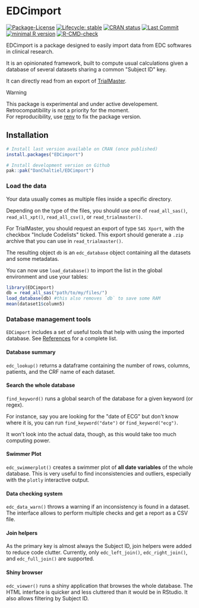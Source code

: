 # EDCimport

<!-- badges: start -->

[![Package-License](http://img.shields.io/badge/license-GPL--3-brightgreen.svg?style=flat)](http://www.gnu.org/licenses/gpl-3.0.html) 
[![Lifecycle: stable](https://img.shields.io/badge/lifecycle-experimental-blue.svg)](https://lifecycle.r-lib.org/articles/stages.html) 
[![CRAN status](https://www.r-pkg.org/badges/version/EDCimport)](https://CRAN.R-project.org/package=EDCimport) 
[![Last Commit](https://img.shields.io/github/last-commit/DanChaltiel/EDCimport)](https://github.com/DanChaltiel/EDCimport) 
[![minimal R version](https://img.shields.io/badge/R-%E2%89%A53.1-blue.svg)](https://cran.r-project.org/)
[![R-CMD-check](https://github.com/DanChaltiel/EDCimport/actions/workflows/check-standard.yaml/badge.svg)](https://github.com/DanChaltiel/EDCimport/actions/workflows/check-standard.yaml)
<!--[![CRAN RStudio mirror downloads](https://cranlogs.r-pkg.org/badges/grand-total/EDCimport?color=blue)](https://r-pkg.org/pkg/EDCimport)  --> 
<!-- badges: end -->

EDCimport is a package designed to easily import data from EDC softwares in clinical research.

It is an opinionated framework, built to compute usual calculations given a database of several datasets sharing a common "Subject ID" key.

It can directly read from an export of [TrialMaster](https://www.anjusoftware.com/trial-master/).

> [!WARNING]
> This package is experimental and under active developement. <br>
> Retrocompatibility is not a priority for the moment.<br>
> For reproducibility, use [renv](https://rstudio.github.io/renv/articles/renv.html) to fix the package version.


## Installation

``` r
# Install last version available on CRAN (once published)
install.packages("EDCimport")

# Install development version on Github
pak::pak("DanChaltiel/EDCimport")
```

### Load the data

Your data usually comes as multiple files inside a specific directory. 

Depending on the type of the files, you should use one of `read_all_sas()`, `read_all_xpt()`, `read_all_csv()`, or `read_trialmaster()`.

For TrialMaster, you should request an export of type `SAS Xport`, with the checkbox "Include Codelists" ticked. This export should generate a `.zip` archive that you can use in `read_trialmaster()`.

The resulting object `db` is an `edc_database` object containing all the datasets and some metadatas.

You can now use `load_database()` to import the list in the global environment and use your tables:


``` r
library(EDCimport)
db = read_all_sas("path/to/my/files/")
load_database(db) #this also removes `db` to save some RAM
mean(dataset1$column5)
```

### Database management tools

`EDCimport` includes a set of useful tools that help with using the imported database. See [References](https://danchaltiel.github.io/EDCimport/reference/index.html) for a complete list.

#### Database summary

`edc_lookup()` returns a dataframe containing the number of rows, columns, patients, and the CRF 
name of each dataset.

#### Search the whole database

`find_keyword()` runs a global search of the database for a given keyword (or regex). 

For instance, say you are looking for the "date of ECG" but don't know where it is, you can run `find_keyword("date")` or `find_keyword("ecg")`.

It won't look into the actual data, though, as this would take too much computing power.

#### Swimmer Plot

`edc_swimmerplot()` creates a swimmer plot of **all date variables** of the whole database. 
This is very useful to find inconsistencies and outliers, especially with the `plotly` interactive output.

#### Data checking system

`edc_data_warn()` throws a warning if an inconsistency is found in a dataset. The interface allows
to perform multiple checks and get a report as a CSV file.

#### Join helpers

As the primary key is almost always the Subject ID, join helpers were added to reduce code clutter. 
Currently, only `edc_left_join()`, `edc_right_join()`, and `edc_full_join()` are supported.

#### Shiny browser

`edc_viewer()` runs a shiny application that browses the whole database. The HTML interface is quicker 
and less cluttered than it would be in RStudio. It also allows filtering by Subject ID.
